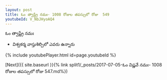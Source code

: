 ```yaml
---
layout: post
title: ఓం త్వాష్ట్రే నమః- 1008 రోజుల తపస్సులో రోజు  549
youtubeId: V_NbJHyoAQ4
---
```

 
 
 ఓం త్వాష్ట్రే నమః  
 
 -  విశ్వకర్మ వాస్తుశిల్పిలో ఎవరు ఉన్నారు 
 
  
 
  
 
 
 
 
 
 


{% include youtubePlayer.html id=page.youtubeId %}
 
[Next]({{ site.baseurl }}{% link  split1/_posts/2017-07-05-ఓం విష్ణవే నమః- 1008 రోజుల తపస్సులో రోజు  547.md%})
 
